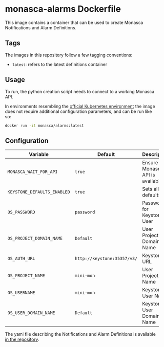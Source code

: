 monasca-alarms Dockerfile
============================

This image contains a container that can be used to create Monasca
Notifications and Alarm Definitions.

Tags
----

The images in this repository follow a few tagging conventions:

 * `latest`: refers to the latest definitions container

Usage
-----

To run, the python creation script needs to connect to a working Monasca API.

In environments resembling the [official Kubernetes environment][1] the image
does not require additional configuration parameters, and can be run like so:

```bash
docker run -it monasca/alarms:latest
```

Configuration
-------------

| Variable                    | Default                      | Description                      |
|-----------------------------|------------------------------|----------------------------------|
| `MONASCA_WAIT_FOR_API`      | `true`                       | Ensure Monasca API is available  |
| `KEYSTONE_DEFAULTS_ENABLED` | `true`                       | Sets all OS defaults                |
| `OS_PASSWORD`               | `password`                   | Password for Keystone User       |
| `OS_PROJECT_DOMAIN_NAME`    | `Default`                    | User Project Domain Name         |
| `OS_AUTH_URL`               | `http://keystone:35357/v3/`  | Keystone URL                     |
| `OS_PROJECT_NAME`           | `mini-mon`                   | User Project Name                |
| `OS_USERNAME`               | `mini-mon`                   | Keystone User Name               |
| `OS_USER_DOMAIN_NAME`       | `Default`                    | Keystone User Domain Name        |

The yaml file describing the Notifications and Alarm Definitions is available
[in the repository][2].

[1]: https://github.com/hpcloud-mon/monasca-docker/blob/master/k8s/
[2]: https://github.com/hpcloud-mon/monasca-docker/blob/master/monasca-alarms/definitions.yml
